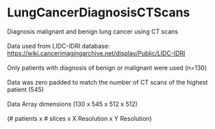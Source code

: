 # LungCancerDiagnosisCTScans
Diagnosis malignant and benign lung cancer using CT scans
<br/><br/>
Data used from LIDC-IDRI database: https://wiki.cancerimagingarchive.net/display/Public/LIDC-IDRI
<br/><br/>
Only patients with diagnosis of benign or malignant were used (n=130)<br/><br/>
Data was zero padded to match the number of CT scans of the highest patient (545)<br/><br/>
Data Array dimensions (130 x 545 x 512 x 512)<br/><br/>
                      (# patients x # slices x X Resolution x Y Resolution)
